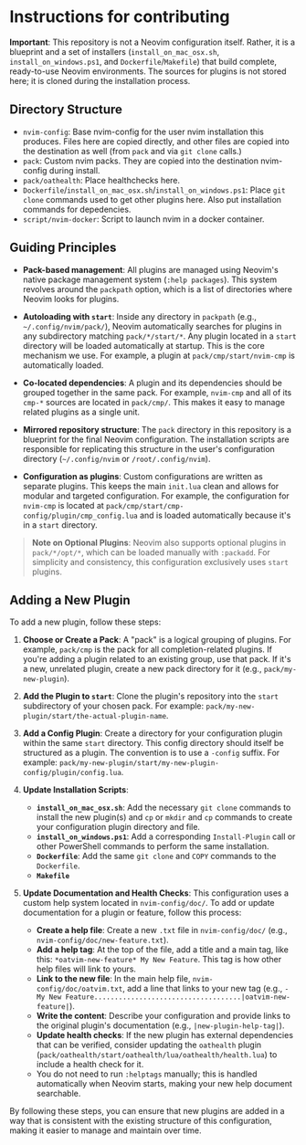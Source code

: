 # Instructions for contributing

**Important**: This repository is not a Neovim configuration itself. Rather, it is a blueprint and a set of installers (`install_on_mac_osx.sh`, `install_on_windows.ps1`, and `Dockerfile`/`Makefile`) that build complete, ready-to-use Neovim environments. The sources for plugins is not stored here; it is cloned during the installation process.

## Directory Structure
- `nvim-config`: Base nvim-config for the user nvim installation this produces. Files here are copied directly, and other files are copied into the destination as well (from `pack` and via `git clone` calls.)
- `pack`: Custom nvim packs. They are copied into the destination nvim-config during install. 
- `pack/oathealth`: Place healthchecks here.
- `Dockerfile`/`install_on_mac_osx.sh`/`install_on_windows.ps1`: Place `git clone` commands used to get other plugins here. Also put installation commands for depedencies.
- `script/nvim-docker`: Script to launch nvim in a docker container.

## Guiding Principles

- **Pack-based management**: All plugins are managed using Neovim's native package management system (`:help packages`). This system revolves around the `packpath` option, which is a list of directories where Neovim looks for plugins.

- **Autoloading with `start`**: Inside any directory in `packpath` (e.g., `~/.config/nvim/pack/`), Neovim automatically searches for plugins in any subdirectory matching `pack/*/start/*`. Any plugin located in a `start` directory will be loaded automatically at startup. This is the core mechanism we use. For example, a plugin at `pack/cmp/start/nvim-cmp` is automatically loaded.

- **Co-located dependencies**: A plugin and its dependencies should be grouped together in the same pack. For example, `nvim-cmp` and all of its `cmp-*` sources are located in `pack/cmp/`. This makes it easy to manage related plugins as a single unit.

- **Mirrored repository structure**: The `pack` directory in this repository is a blueprint for the final Neovim configuration. The installation scripts are responsible for replicating this structure in the user's configuration directory (`~/.config/nvim` or `/root/.config/nvim`).

- **Configuration as plugins**: Custom configurations are written as separate plugins. This keeps the main `init.lua` clean and allows for modular and targeted configuration. For example, the configuration for `nvim-cmp` is located at `pack/cmp/start/cmp-config/plugin/cmp_config.lua` and is loaded automatically because it's in a `start` directory.

> **Note on Optional Plugins**: Neovim also supports optional plugins in `pack/*/opt/*`, which can be loaded manually with `:packadd`. For simplicity and consistency, this configuration exclusively uses `start` plugins.

## Adding a New Plugin

To add a new plugin, follow these steps:

1.  **Choose or Create a Pack**: A "pack" is a logical grouping of plugins. For example, `pack/cmp` is the pack for all completion-related plugins. If you're adding a plugin related to an existing group, use that pack. If it's a new, unrelated plugin, create a new pack directory for it (e.g., `pack/my-new-plugin`).

2.  **Add the Plugin to `start`**: Clone the plugin's repository into the `start` subdirectory of your chosen pack. For example: `pack/my-new-plugin/start/the-actual-plugin-name`.

3.  **Add a Config Plugin**: Create a directory for your configuration plugin within the same `start` directory. This config directory should itself be structured as a plugin. The convention is to use a `-config` suffix. For example: `pack/my-new-plugin/start/my-new-plugin-config/plugin/config.lua`.

4.  **Update Installation Scripts**:
    -   **`install_on_mac_osx.sh`**: Add the necessary `git clone` commands to install the new plugin(s) and `cp` or `mkdir` and `cp` commands to create your configuration plugin directory and file.
    -   **`install_on_windows.ps1`**: Add a corresponding `Install-Plugin` call or other PowerShell commands to perform the same installation.
    -   **`Dockerfile`**: Add the same `git clone` and `COPY` commands to the `Dockerfile`.
    -   **`Makefile`**

5.  **Update Documentation and Health Checks**: This configuration uses a custom help system located in `nvim-config/doc/`. To add or update documentation for a plugin or feature, follow this process:
    -   **Create a help file**: Create a new `.txt` file in `nvim-config/doc/` (e.g., `nvim-config/doc/new-feature.txt`).
    -   **Add a help tag**: At the top of the file, add a title and a main tag, like this: `*oatvim-new-feature* My New Feature`. This tag is how other help files will link to yours.
    -   **Link to the new file**: In the main help file, `nvim-config/doc/oatvim.txt`, add a line that links to your new tag (e.g., `-   My New Feature....................................|oatvim-new-feature|`).
    -   **Write the content**: Describe your configuration and provide links to the original plugin's documentation (e.g., `|new-plugin-help-tag|`).
    -   **Update health checks**: If the new plugin has external dependencies that can be verified, consider updating the `oathealth` plugin (`pack/oathealth/start/oathealth/lua/oathealth/health.lua`) to include a health check for it.
    -   You do not need to run `:helptags` manually; this is handled automatically when Neovim starts, making your new help document searchable.

By following these steps, you can ensure that new plugins are added in a way that is consistent with the existing structure of this configuration, making it easier to manage and maintain over time. 